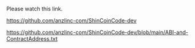 Please watch this link.

https://github.com/anzlinc-com/ShinCoinCode-dev

https://github.com/anzlinc-com/ShinCoinCode-dev/blob/main/ABI-and-ContractAddress.txt
